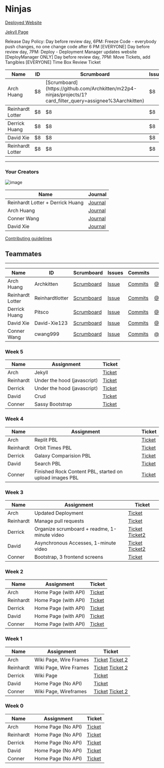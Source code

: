 # Ninjas

[Deployed Website](https://crahpi.tk)

[Jekyll Page](https://compapter.me)

Release Day Policy:
Day before review day, 6PM: Freeze Code - everybody push changes, no one change code after 6 PM [EVERYONE]
Day before review day, 7PM: Deploy - Deployment Manager updates website [DeployManager ONLY]
Day before review day, 7PM: Move Tickets, add Tangibles [EVERYONE]
Time Box
Review Ticket

<table>
  <thead>
    <tr>
      <th>Name</th>
      <th>ID</th>
      <th>Scrumboard</th>
      <th>Issues</th>
      <th>Commits</th>
      <th>Profile</th>
    </tr>
  </thead>
  <tbody>
    <tr>
      <td>Arch Huang</td>
      <td>$8</td>
      <td>[Scrumboard](https://github.com/Archkitten/m22p4-ninjas/projects/1?card_filter_query=assignee%3Aarchkitten)</td>
      <td>$8</td>
      <td>$8</td>
      <td>$8</td>
    </tr>
  </tbody>
    <tbody>
    <tr>
      <td>Reinhardt Lotter</td>
      <td>$8</td>
      <td>$8</td>
      <td>$8</td>
      <td>$8</td>
      <td>$8</td>
    </tr>
  </tbody>
    <tbody>
    <tr>
      <td>Derrick Huang</td>
      <td>$8</td>
      <td>$8</td>
      <td>$8</td>
      <td>$8</td>
      <td>$8</td>
    </tr>
  </tbody>
    <tbody>
    <tr>
      <td>David Xie</td>
      <td>$8</td>
      <td>$8</td>
      <td>$8</td>
      <td>$8</td>
      <td>$8</td>
    </tr>
  </tbody>
      <tbody>
    <tr>
      <td>Reinhardt Lotter</td>
      <td>$8</td>
      <td>$8</td>
      <td>$8</td>
      <td>$8</td>
      <td>$8</td>
    </tr>
  </tbody>
</table>

-----------------------------------------------------------------------------------
### Your Creators
![image](https://user-images.githubusercontent.com/89278326/145645493-99d04805-dcc8-481d-819a-31bbeeddb244.png)

| Name             | Journal                                                                                                      |
| ---------------- | ------------------------------------------------------------------------------------------------------------ |
| Reinhardt Lotter + Derrick Huang | [Journal](https://docs.google.com/document/d/1sQEuq-pUUQEaaTpWS4qkyn-rWqiij7jwhqi_axAfKCg/edit?usp=sharing) |
| Arch Huang | [Journal](https://docs.google.com/document/d/1em_jarWLRf7CYE-5v51hX0MLGqWXDoDfaWKtYXLEFfI/edit?usp=sharing) |
| Conner Wang | [Journal](https://docs.google.com/document/d/1uly00OvdDQg1FYxTBSTzyCB05yj-Pk7Py-5DwXi0QS0/edit) |
| David Xie | [Journal](https://docs.google.com/document/d/1wy8MC1kQk1CmiamgsEtrp-5xw_cyt9X6VvoslxgsjW0/edit?usp=sharing) |

[Contributing guidelines](https://docs.google.com/document/d/1U18-l772UyNbFlkvBeJZ7O4DMtzl09AFkpKyu8vNqQg/edit?usp=sharing)

## Teammates
---------------------------------------
| Name             | ID              | Scrumboard                                                                   | Issues | Commits  | Profile          |
| ---------------- | --------------- | ---------------------------------------------------------------------------- | ------ | ----------- | ---------------- |
| Arch Huang  | Archkitten | [Scrumboard](https://github.com/Archkitten/m22p4-ninjas/projects/1?card_filter_query=assignee%3Aarchkitten) | [Issue](https://github.com/Archkitten/m22p4-ninjas/issues?q=is%3Aissue+label%3Aarch+) | [Commits](https://github.com/Archkitten/m22p4-ninjas/commits?author=Archkitten)         | [@ArchKitten](https://github.com/ArchKitten)     |
| Reinhardt Lotter | Reinhardtlotter | [Scrumboard](https://github.com/Archkitten/m22p4-ninjas/projects/1?card_filter_query=assignee%3Reinhardtlotter) | [Issue](https://github.com/Archkitten/m22p4-ninjas/issues?q=is%3Aissue+label%3Areinhardt+) | [Commits](https://github.com/Archkitten/m22p4-ninjas/commits?author=Reinhardtlotter)         | [@Reinhardtlotter](https://github.com/Reinhardtlotter) |
| Derrick Huang    | Pitsco          | [Scrumboard](https://github.com/Archkitten/m22p4-ninjas/projects/1?card_filter_query=assignee%3Pitsco) | [Issue](https://github.com/Archkitten/m22p4-ninjas/issues?q=is%3Aissue+label%3Aderrick+) | [Commits](https://github.com/Archkitten/m22p4-ninjas/commits?author=Pitsco)         | [@Pitsco](https://github.com/Pitsco)          |
| David Xie      | David-Xie123  | [Scrumboard](https://github.com/Archkitten/m22p4-ninjas/projects/1?card_filter_query=assignee%3Adavid-xie123) | [Issue](https://github.com/Archkitten/m22p4-ninjas/issues?q=is%3Aissue+label%3Adavid+) | [Commits](https://github.com/Archkitten/m22p4-ninjas/commits?author=David-Xie123&since=2021-11-01&until=2021-12-01)          | [@David-Xie123](https://github.com/David-Xie123)  |
| Conner Wang  | cwang999 | [Scrumboard](https://github.com/Archkitten/m22p4-ninjas/projects/1?card_filter_query=assignee%3Acwang999) | [Issue](https://github.com/Archkitten/m22p4-ninjas/issues?q=is%3Aissue+label%3Aconnor+) | [Commits](https://github.com/Archkitten/m22p4-ninjas/commits?author=cwang999)         | [@cwang999](https://github.com/cwang999)     |

### Week 5
| Name | Assignment | Ticket |
| ---------- | ---------- | ------ |
| Arch | Jekyll | [Ticket](https://github.com/Archkitten/m22p4-ninjas/issues/62) |
| Reinhardt | Under the hood (javascript) | [Ticket](https://github.com/Archkitten/m22p4-ninjas/issues/63) |
| Derrick | Under the hood (javascript) | [Ticket](https://github.com/Archkitten/m22p4-ninjas/issues/63)  |
| David | Crud | [Ticket](https://github.com/Archkitten/m22p4-ninjas/issues/64) |
| Conner | Sassy Bootstrap | [Ticket](https://github.com/Archkitten/m22p4-ninjas/issues/65) |

### Week 4
| Name | Assignment | Ticket |
| ---------- | ---------- | ------ |
| Arch | Replit PBL | [Ticket](https://github.com/Archkitten/m22p4-ninjas/issues/36) |
| Reinhardt | Orbit Times PBL | [Ticket](https://github.com/Archkitten/m22p4-ninjas/issues/39) |
| Derrick | Galaxy Comparision PBL | [Ticket](https://github.com/Archkitten/m22p4-ninjas/issues/38)  |
| David | Search PBL | [Ticket](https://github.com/Archkitten/m22p4-ninjas/issues/41) |
| Conner | Finished Rock Content PBL, started on upload images PBL| [Ticket](https://github.com/Archkitten/m22p4-ninjas/issues/37) |

### Week 3
| Name | Assignment | Ticket |
| ---------- | ---------- | ------ |
| Arch | Updated Deployment | [Ticket](https://github.com/Archkitten/m22p4-ninjas/issues/36) |
| Reinhardt | Manage pull requests | [Ticket](https://github.com/Archkitten/m22p4-ninjas/issues/39) |
| Derrick | Organize scrumboard + readme, 1-minute video | [Ticket](https://github.com/Archkitten/m22p4-ninjas/issues/38)  [Ticket2](https://youtu.be/TSD0Jb_oI8c)|
| David | Asynchronous Accesses, 1-minute video | [Ticket](https://github.com/Archkitten/m22p4-ninjas/issues/41)  [Ticket2](https://youtu.be/TSD0Jb_oI8c) |
| Conner | Bootstrap, 3 frontend screens| [Ticket](https://github.com/Archkitten/m22p4-ninjas/issues/37) |


### Week 2
| Name | Assignment | Ticket |
| ---------- | ---------- | ------ |
| Arch | Home Page (with API) | [Ticket](https://github.com/Archkitten/m22p4-ninjas/commit/33d2f835120c31b0a9ea73aad004eb4d3b43040f) |
| Reinhardt | Home Page (with API) | [Ticket](https://github.com/Archkitten/m22p4-ninjas/commit/ee6612b4bb875ba771413dff2cf051dc4c8f0e60) |
| Derrick | Home Page (with API) | [Ticket](https://github.com/Archkitten/m22p4-ninjas/issues/11) |
| David | Home Page (with API) | [Ticket](https://github.com/Archkitten/m22p4-ninjas/issues/17)  |
| Conner | Home Page (with API) | [Ticket](https://github.com/Archkitten/m22p4-ninjas/commit/ed4d0762171382055ab24a5f57732375ff0187ee) |

### Week 1
| Name | Assignment | Ticket |
| ---------- | ---------- | ------ |
| Arch | Wiki Page, Wire Frames | [Ticket](https://github.com/Archkitten/m22p4-ninjas/issues/11) [Ticket 2](https://github.com/Archkitten/m22p4-ninjas/issues/16) |
| Reinhardt | Wiki Page, Wire Frames | [Ticket](https://github.com/Archkitten/m22p4-ninjas/issues/11) [Ticket 2](https://github.com/Archkitten/m22p4-ninjas/issues/16) |
| Derrick | Wiki Page | [Ticket](https://github.com/Archkitten/m22p4-ninjas/issues/11) |
| David | Home Page (No API) | [Ticket](https://github.com/Archkitten/m22p4-ninjas/issues/17)  |
| Conner | Wiki Page, Wireframes | [Ticket](https://github.com/Archkitten/m22p4-ninjas/issues/11) [Ticket 2](https://github.com/Archkitten/m22p4-ninjas/issues/16) |


### Week 0
| Name | Assignment | Ticket |
| ---- |----------- | -------- |
| Arch | Home Page (No API) | [Ticket](https://github.com/Archkitten/m22p4-ninjas/issues/6) |
| Reinhardt | Home Page (No API) | [Ticket](https://github.com/Archkitten/m22p4-ninjas/issues/2) |
| Derrick | Home Page (No API) | [Ticket](https://github.com/Archkitten/m22p4-ninjas/issues/4) |
| David | Home Page (No API) | [Ticket](https://github.com/Archkitten/m22p4-ninjas/issues/17) |
| Conner | Home Page (No API) | [Ticket](https://github.com/Archkitten/m22p4-ninjas/issues/3) |
